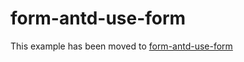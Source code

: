 # form-antd-use-form

This example has been moved to [form-antd-use-form](../../.././form-antd-use-form)
